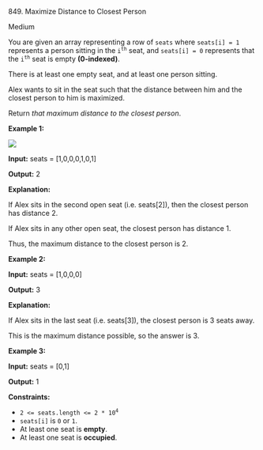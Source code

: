 849\. Maximize Distance to Closest Person

Medium

You are given an array representing a row of `seats` where `seats[i] = 1` represents a person sitting in the <code>i<sup>th</sup></code> seat, and `seats[i] = 0` represents that the <code>i<sup>th</sup></code> seat is empty **(0-indexed)**.

There is at least one empty seat, and at least one person sitting.

Alex wants to sit in the seat such that the distance between him and the closest person to him is maximized.

Return _that maximum distance to the closest person_.

**Example 1:**

![](https://leetcode-in-java.github.io/src/main/java/g0801_0900/s0849_maximize_distance_to_closest_person/distance.jpg)

**Input:** seats = [1,0,0,0,1,0,1]

**Output:** 2

**Explanation:**

If Alex sits in the second open seat (i.e. seats[2]), then the closest person has distance 2. 

If Alex sits in any other open seat, the closest person has distance 1. 

Thus, the maximum distance to the closest person is 2.

**Example 2:**

**Input:** seats = [1,0,0,0]

**Output:** 3

**Explanation:**

If Alex sits in the last seat (i.e. seats[3]), the closest person is 3 seats away. 

This is the maximum distance possible, so the answer is 3.

**Example 3:**

**Input:** seats = [0,1]

**Output:** 1

**Constraints:**

*   <code>2 <= seats.length <= 2 * 10<sup>4</sup></code>
*   `seats[i]` is `0` or `1`.
*   At least one seat is **empty**.
*   At least one seat is **occupied**.